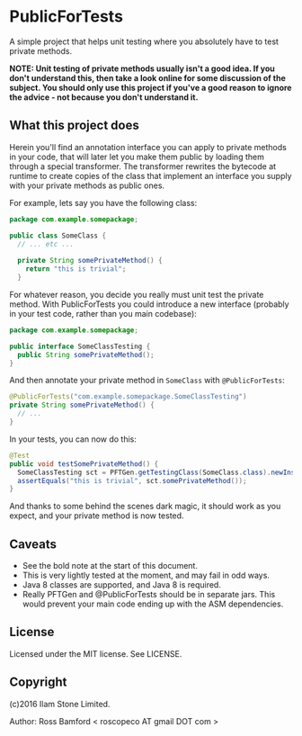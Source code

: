 # PublicForTests

A simple project that helps unit testing where you absolutely have to test private methods.

__NOTE: Unit testing of private methods usually isn't a good idea. If you don't understand this, then take a look online for some discussion of the subject. You should only use this project if you've a good reason to ignore the advice - not because you don't understand it.__

## What this project does

Herein you'll find an annotation interface you can apply to private methods in your code, that will later let you make them public by loading them through a special transformer. The transformer rewrites the bytecode at runtime to create copies of the class that implement an interface you supply with your private methods as public ones. 

For example, lets say you have the following class:

```java
package com.example.somepackage;

public class SomeClass {
  // ... etc ...
  
  private String somePrivateMethod() {
    return "this is trivial";
  } 

```

For whatever reason, you decide you really must unit test the private method. With PublicForTests you could introduce a new interface (probably in your test code, rather than you main codebase):

```java
package com.example.somepackage;

public interface SomeClassTesting {
  public String somePrivateMethod();
}
```

And then annotate your private method in `SomeClass` with `@PublicForTests`:

```java
@PublicForTests("com.example.somepackage.SomeClassTesting")
private String somePrivateMethod() {
  // ...
}
```

In your tests, you can now do this:

```java
@Test
public void testSomePrivateMethod() {
  SomeClassTesting sct = PFTGen.getTestingClass(SomeClass.class).newInstance();
  assertEquals("this is trivial", sct.somePrivateMethod()); 
}
```

And thanks to some behind the scenes dark magic, it should work as you expect, and your private method is now tested.

## Caveats

* See the bold note at the start of this document.
* This is very lightly tested at the moment, and may fail in odd ways.
* Java 8 classes are supported, and Java 8 is required.
* Really PFTGen and @PublicForTests should be in separate jars. This would prevent your main code ending up with the ASM dependencies.

## License

Licensed under the MIT license. See LICENSE.

## Copyright

(c)2016 Ilam Stone Limited. 

Author: Ross Bamford < roscopeco AT gmail DOT com >
